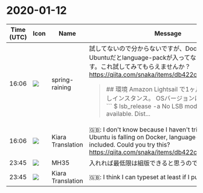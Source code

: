 # 2020-01-12

|Time (UTC)|Icon|Name|Message|
|---|---|---|---|
|<span id="1578845165.003100">16:06</span>|![](https://secure.gravatar.com/avatar/1ac180f0868137292905c311b5fff781.jpg?s=72&d=https%3A%2F%2Fa.slack-edge.com%2Fdf10d%2Fimg%2Favatars%2Fava_0021-72.png)|spring-raining|試してないので分からないですが、Dockerで落ちてくるUbuntuだとlanguage-packが入ってないかもしれないです。これ試してみてもらえませんか？ <https://qiita.com/snaka/items/db422cff582c7c39eb02><br><blockquote>## 環境 Amazon Lightsail で1ヶ月無料借りたお試しインスタンス。 OSバージョンは以下のとおり。 ``` $ lsb_release -a No LSB modules are available. Dist...</blockquote>|
|<span id="1578845168.003400">16:06</span>|![](https://avatars.slack-edge.com/2019-08-21/732685848020_f3f20736795184660348_72.png)|Kiara Translation|🇬🇧: I don't know because I haven't tried it, but if Ubuntu is falling on Docker, language-pack may not be included. Could you try this? <https://qiita.com/snaka/items/db422cff582c7c39eb02>|
|<span id="1578872738.003600">23:45</span>|![](https://secure.gravatar.com/avatar/662ab9183267eb3d4baefb7cd9454419.jpg?s=72&d=https%3A%2F%2Fa.slack-edge.com%2Fdf10d%2Fimg%2Favatars%2Fava_0021-72.png)|MH35|入れれば最低限は組版できると思うのでやってみます|
|<span id="1578872740.003800">23:45</span>|![](https://avatars.slack-edge.com/2019-08-21/732685848020_f3f20736795184660348_72.png)|Kiara Translation|🇬🇧: I think I can typeset at least if I put it in|
